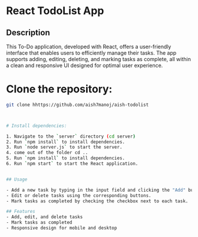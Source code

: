 # React TodoList App
## Description
This To-Do application, developed with React, offers a user-friendly interface that enables users to efficiently manage their tasks. The app supports adding, editing, deleting, and marking tasks as complete, all within a clean and responsive UI designed for optimal user experience.

# Clone the repository:
   ```bash
   git clone hhttps://github.com/aish7manoj/aish-todolist



# Install dependencies:

1. Navigate to the `server` directory (cd server)
2. Run `npm install` to install dependencies.
3. Run `node server.js` to start the server.
4. come out of the folder cd ..
5. Run `npm install` to install dependencies.
6. Run `npm start` to start the React application.


## Usage

- Add a new task by typing in the input field and clicking the "Add" button.
- Edit or delete tasks using the corresponding buttons.
- Mark tasks as completed by checking the checkbox next to each task.

## Features
- Add, edit, and delete tasks
- Mark tasks as completed
- Responsive design for mobile and desktop








